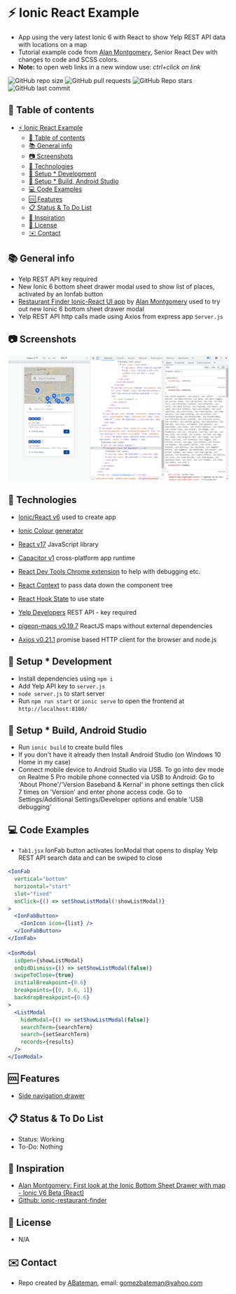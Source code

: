 # :zap: Ionic React Example

* App using the very latest Ionic 6 with React to show Yelp REST API data with locations on a map
* Tutorial example code from [Alan Montgomery](https://alanmontgomery.co.uk/), Senior React Dev with changes to code and SCSS colors.
* **Note:** to open web links in a new window use: _ctrl+click on link_

![GitHub repo size](https://img.shields.io/github/repo-size/AndrewJBateman/ionic-react-example?style=plastic)
![GitHub pull requests](https://img.shields.io/github/issues-pr/AndrewJBateman/ionic-react-example?style=plastic)
![GitHub Repo stars](https://img.shields.io/github/stars/AndrewJBateman/ionic-react-example?style=plastic)
![GitHub last commit](https://img.shields.io/github/last-commit/AndrewJBateman/ionic-react-example?style=plastic)

## :page_facing_up: Table of contents

* [:zap: Ionic React Example](#zap-ionic-react-example)
  * [:page_facing_up: Table of contents](#page_facing_up-table-of-contents)
  * [:books: General info](#books-general-info)
  * [:camera: Screenshots](#camera-screenshots)
  * [:signal_strength: Technologies](#signal_strength-technologies)
  * [:floppy_disk: Setup * Development](#floppy_disk-setup--development)
  * [:floppy_disk: Setup * Build, Android Studio](#floppy_disk-setup--build-android-studio)
  * [:computer: Code Examples](#computer-code-examples)
  * [:cool: Features](#cool-features)
  * [:clipboard: Status & To Do List](#clipboard-status--to-do-list)
  * [:clap: Inspiration](#clap-inspiration)
  * [:file_folder: License](#file_folder-license)
  * [:envelope: Contact](#envelope-contact)

## :books: General info

* Yelp REST API key required
* New Ionic 6 bottom sheet drawer modal used to show list of places, activated by an Ionfab button
* [Restaurant Finder Ionic-React UI app](https://ionicreacthub.com/ionic-restaurant-finder-with-maps) by [Alan Montgomery](https://alanmontgomery.co.uk/) used to try out new Ionic 6 bottom sheet drawer modal
* Yelp REST API http calls made using Axios from express app `Server.js`

## :camera: Screenshots

![Example screenshot](./imgs/map.png)

## :signal_strength: Technologies

* [Ionic/React v6](https://www.npmjs.com/package/@ionic/react) used to create app
* [Ionic Colour generator](https://ionicframework.com/jp/docs/fr/theming/color-generator)
* [React v17](https://reactjs.org/) JavaScript library
* [Capacitor v1](https://capacitor.ionicframework.com/docs/) cross-platform app runtime
* [React Dev Tools Chrome extension](https://chrome.google.com/webstore/detail/reactdevelopertools/fmkadmapgofadopljbjfkapdkoienihi/related) to help with debugging etc.

* [React Context](https://reactjs.org/docs/context.html) to pass data down the component tree
* [React Hook State](https://reactjs.org/docs/hooks-state.html) to use state
* [Yelp Developers](https://www.yelp.com/developers) REST API - key required
* [pigeon-maps v0.19.7](https://www.npmjs.com/package/pigeon-maps) ReactJS maps without external dependencies
* [Axios v0.21.1](https://www.npmjs.com/package/axios) promise based HTTP client for the browser and node.js

## :floppy_disk: Setup * Development

* Install dependencies using `npm i`
* Add Yelp API key to `server.js`
* `node server.js` to start server
* Run `npm run start` or `ionic serve` to open the frontend at `http://localhost:8100/`

## :floppy_disk: Setup * Build, Android Studio

* Run `ionic build` to create build files
* If you don't have it already then Install Android Studio (on Windows 10 Home in my case)
* Connect mobile device to Android Studio via USB. To go into dev mode on Realme 5 Pro mobile phone connected via USB to Android: Go to 'About Phone'/'Version Baseband & Kernal' in phone settings then click 7 times on 'Version' and enter phone access code. Go to Settings/Additional Settings/Developer options and enable 'USB debugging'

## :computer: Code Examples

* `Tab1.jsx` IonFab button activates IonModal that opens to display Yelp REST API search data and can be swiped to close

```jsx
<IonFab
  vertical="bottom"
  horizontal="start"
  slot="fixed"
  onClick={() => setShowListModal(!showListModal)}
>
  <IonFabButton>
    <IonIcon icon={list} />
  </IonFabButton>
</IonFab>

<IonModal
  isOpen={showListModal}
  onDidDismiss={() => setShowListModal(false)}
  swipeToClose={true}
  initialBreakpoint={0.6}
  breakpoints={[0, 0.6, 1]}
  backdropBreakpoint={0.6}
>
  <ListModal
    hideModal={() => setShowListModal(false)}
    searchTerm={searchTerm}
    search={setSearchTerm}
    records={results}
  />
</IonModal>
```

## :cool: Features

* [Side navigation drawer](https://ionicframework.com/docs/api/menu)

## :clipboard: Status & To Do List

* Status: Working
* To-Do: Nothing

## :clap: Inspiration

* [Alan Montgomery: First look at the Ionic Bottom Sheet Drawer with map - Ionic V6 Beta (React)](https://www.youtube.com/watch?v=U2mdZrO5Hlc)
* [Github: ionic-restaurant-finder](https://github.com/alanmontgomery/ionic-restaurant-finder)

## :file_folder: License

* N/A

## :envelope: Contact

* Repo created by [ABateman](https://github.com/AndrewJBateman), email: gomezbateman@yahoo.com
